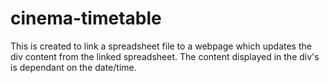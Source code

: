 # cinema-timetable
This is created to link a spreadsheet file to a webpage which updates the div content from the linked spreadsheet. The content displayed in the div's is dependant on the date/time.
